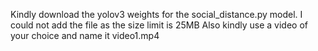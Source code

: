 Kindly download the yolov3 weights for the social_distance.py model. I could not add the file as the size limit is 25MB
Also kindly use a video of your choice and name it video1.mp4
